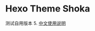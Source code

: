 # Hexo Theme Shoka
测试自用版本
5. [中文使用说明](https://shoka.lostyu.me/computer-science/note/theme-shoka-doc/)

